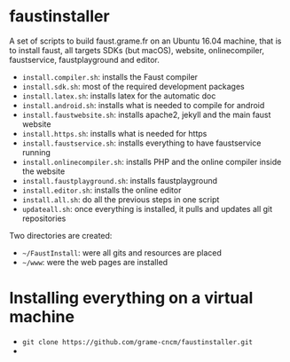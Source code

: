 # faustinstaller
A set of scripts to build faust.grame.fr on an Ubuntu 16.04 machine, that is to install faust, all targets SDKs (but macOS), website, onlinecompiler, faustservice, faustplayground and editor.

- `install.compiler.sh`: installs the Faust compiler
- `install.sdk.sh`: most of the required development packages
- `install.latex.sh`: installs latex for the automatic doc
- `install.android.sh`: installs what is needed to compile for android
- `install.faustwebsite.sh`: installs apache2, jekyll and the main faust website
- `install.https.sh`: installs what is needed for https
- `install.faustservice.sh`: installs everything to have faustservice running
- `install.onlinecompiler.sh`: installs PHP and the online compiler inside the website
- `install.faustplayground.sh`: installs faustplayground 
- `install.editor.sh`: installs the online editor 
- `install.all.sh`: do all the previous steps in one script 
- `updateall.sh`: once everything is installed, it pulls and updates all git repositories

Two directories are created:

- `~/FaustInstall`: were all gits and resources are placed
- `~/www`: were the web pages are installed

# Installing everything on a virtual machine

- `git clone https://github.com/grame-cncm/faustinstaller.git`
- 